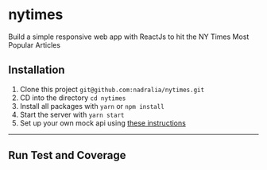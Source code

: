 # nytimes
Build a simple responsive web app with ReactJs to hit the NY Times Most Popular Articles 

## Installation

1. Clone this project `git@github.com:nadralia/nytimes.git`
2. CD into the directory `cd nytimes`
3. Install all packages with `yarn` or `npm install`
4. Start the server with `yarn start`
5. Set up your own mock api using [these instructions](https://developer.nytimes.com/get-started)

---

## Run Test and Coverage